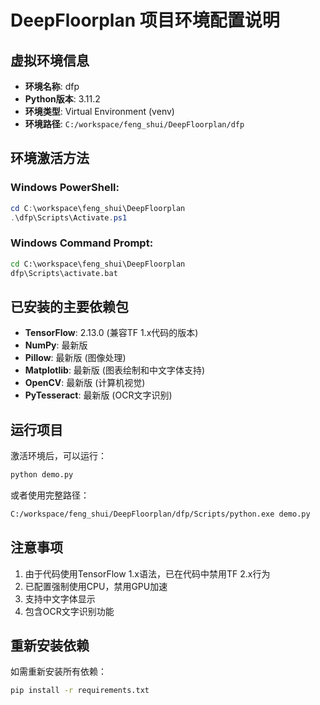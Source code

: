 # DeepFloorplan 项目环境配置说明

## 虚拟环境信息
- **环境名称**: dfp
- **Python版本**: 3.11.2
- **环境类型**: Virtual Environment (venv)
- **环境路径**: `C:/workspace/feng_shui/DeepFloorplan/dfp`

## 环境激活方法

### Windows PowerShell:
```powershell
cd C:\workspace\feng_shui\DeepFloorplan
.\dfp\Scripts\Activate.ps1
```

### Windows Command Prompt:
```cmd
cd C:\workspace\feng_shui\DeepFloorplan
dfp\Scripts\activate.bat
```

## 已安装的主要依赖包
- **TensorFlow**: 2.13.0 (兼容TF 1.x代码的版本)
- **NumPy**: 最新版
- **Pillow**: 最新版 (图像处理)
- **Matplotlib**: 最新版 (图表绘制和中文字体支持)
- **OpenCV**: 最新版 (计算机视觉)
- **PyTesseract**: 最新版 (OCR文字识别)

## 运行项目
激活环境后，可以运行：
```bash
python demo.py
```

或者使用完整路径：
```bash
C:/workspace/feng_shui/DeepFloorplan/dfp/Scripts/python.exe demo.py
```

## 注意事项
1. 由于代码使用TensorFlow 1.x语法，已在代码中禁用TF 2.x行为
2. 已配置强制使用CPU，禁用GPU加速
3. 支持中文字体显示
4. 包含OCR文字识别功能

## 重新安装依赖
如需重新安装所有依赖：
```bash
pip install -r requirements.txt
```
